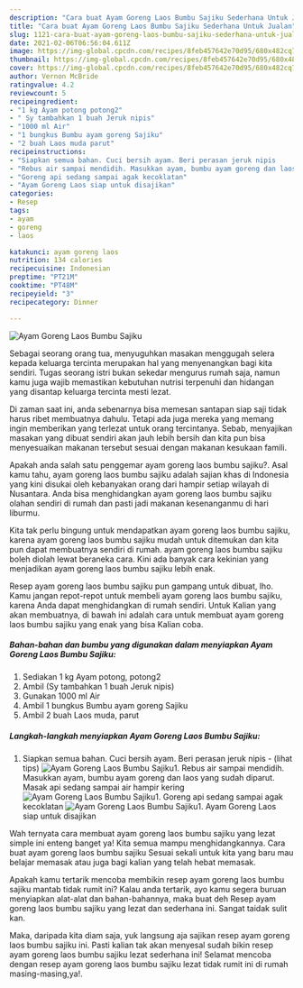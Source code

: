 ```yaml
---
description: "Cara buat Ayam Goreng Laos Bumbu Sajiku Sederhana Untuk Jualan"
title: "Cara buat Ayam Goreng Laos Bumbu Sajiku Sederhana Untuk Jualan"
slug: 1121-cara-buat-ayam-goreng-laos-bumbu-sajiku-sederhana-untuk-jualan
date: 2021-02-06T06:56:04.611Z
image: https://img-global.cpcdn.com/recipes/8feb457642e70d95/680x482cq70/ayam-goreng-laos-bumbu-sajiku-foto-resep-utama.jpg
thumbnail: https://img-global.cpcdn.com/recipes/8feb457642e70d95/680x482cq70/ayam-goreng-laos-bumbu-sajiku-foto-resep-utama.jpg
cover: https://img-global.cpcdn.com/recipes/8feb457642e70d95/680x482cq70/ayam-goreng-laos-bumbu-sajiku-foto-resep-utama.jpg
author: Vernon McBride
ratingvalue: 4.2
reviewcount: 5
recipeingredient:
- "1 kg Ayam potong potong2"
- " Sy tambahkan 1 buah Jeruk nipis"
- "1000 ml Air"
- "1 bungkus Bumbu ayam goreng Sajiku"
- "2 buah Laos muda parut"
recipeinstructions:
- "Siapkan semua bahan. Cuci bersih ayam. Beri perasan jeruk nipis           (lihat tips)"
- "Rebus air sampai mendidih. Masukkan ayam, bumbu ayam goreng dan laos yang sudah diparut. Masak api sedang sampai air hampir kering"
- "Goreng api sedang sampai agak kecoklatan"
- "Ayam Goreng Laos siap untuk disajikan"
categories:
- Resep
tags:
- ayam
- goreng
- laos

katakunci: ayam goreng laos 
nutrition: 134 calories
recipecuisine: Indonesian
preptime: "PT21M"
cooktime: "PT48M"
recipeyield: "3"
recipecategory: Dinner

---
```



![Ayam Goreng Laos Bumbu Sajiku](https://img-global.cpcdn.com/recipes/8feb457642e70d95/680x482cq70/ayam-goreng-laos-bumbu-sajiku-foto-resep-utama.jpg)

Sebagai seorang orang tua, menyuguhkan masakan menggugah selera kepada keluarga tercinta merupakan hal yang menyenangkan bagi kita sendiri. Tugas seorang istri bukan sekedar mengurus rumah saja, namun kamu juga wajib memastikan kebutuhan nutrisi terpenuhi dan hidangan yang disantap keluarga tercinta mesti lezat.

Di zaman  saat ini, anda sebenarnya bisa memesan santapan siap saji tidak harus ribet membuatnya dahulu. Tetapi ada juga mereka yang memang ingin memberikan yang terlezat untuk orang tercintanya. Sebab, menyajikan masakan yang dibuat sendiri akan jauh lebih bersih dan kita pun bisa menyesuaikan makanan tersebut sesuai dengan makanan kesukaan famili. 



Apakah anda salah satu penggemar ayam goreng laos bumbu sajiku?. Asal kamu tahu, ayam goreng laos bumbu sajiku adalah sajian khas di Indonesia yang kini disukai oleh kebanyakan orang dari hampir setiap wilayah di Nusantara. Anda bisa menghidangkan ayam goreng laos bumbu sajiku olahan sendiri di rumah dan pasti jadi makanan kesenanganmu di hari liburmu.

Kita tak perlu bingung untuk mendapatkan ayam goreng laos bumbu sajiku, karena ayam goreng laos bumbu sajiku mudah untuk ditemukan dan kita pun dapat membuatnya sendiri di rumah. ayam goreng laos bumbu sajiku boleh diolah lewat beraneka cara. Kini ada banyak cara kekinian yang menjadikan ayam goreng laos bumbu sajiku lebih enak.

Resep ayam goreng laos bumbu sajiku pun gampang untuk dibuat, lho. Kamu jangan repot-repot untuk membeli ayam goreng laos bumbu sajiku, karena Anda dapat menghidangkan di rumah sendiri. Untuk Kalian yang akan membuatnya, di bawah ini adalah cara untuk membuat ayam goreng laos bumbu sajiku yang enak yang bisa Kalian coba.

<!--inarticleads1-->

##### Bahan-bahan dan bumbu yang digunakan dalam menyiapkan Ayam Goreng Laos Bumbu Sajiku:

1. Sediakan 1 kg Ayam potong, potong2
1. Ambil  (Sy tambahkan 1 buah Jeruk nipis)
1. Gunakan 1000 ml Air
1. Ambil 1 bungkus Bumbu ayam goreng Sajiku
1. Ambil 2 buah Laos muda, parut




<!--inarticleads2-->

##### Langkah-langkah menyiapkan Ayam Goreng Laos Bumbu Sajiku:

1. Siapkan semua bahan. Cuci bersih ayam. Beri perasan jeruk nipis -           (lihat tips)
<img src="https://img-global.cpcdn.com/steps/8a03f46f2a66e33a/160x128cq70/ayam-goreng-laos-bumbu-sajiku-langkah-memasak-1-foto.jpg" alt="Ayam Goreng Laos Bumbu Sajiku">1. Rebus air sampai mendidih. Masukkan ayam, bumbu ayam goreng dan laos yang sudah diparut. Masak api sedang sampai air hampir kering
<img src="https://img-global.cpcdn.com/steps/816eef61004cf21d/160x128cq70/ayam-goreng-laos-bumbu-sajiku-langkah-memasak-2-foto.jpg" alt="Ayam Goreng Laos Bumbu Sajiku">1. Goreng api sedang sampai agak kecoklatan
<img src="https://img-global.cpcdn.com/steps/f769a37df1d0b1b9/160x128cq70/ayam-goreng-laos-bumbu-sajiku-langkah-memasak-3-foto.jpg" alt="Ayam Goreng Laos Bumbu Sajiku">1. Ayam Goreng Laos siap untuk disajikan




Wah ternyata cara membuat ayam goreng laos bumbu sajiku yang lezat simple ini enteng banget ya! Kita semua mampu menghidangkannya. Cara buat ayam goreng laos bumbu sajiku Sesuai sekali untuk kita yang baru mau belajar memasak atau juga bagi kalian yang telah hebat memasak.

Apakah kamu tertarik mencoba membikin resep ayam goreng laos bumbu sajiku mantab tidak rumit ini? Kalau anda tertarik, ayo kamu segera buruan menyiapkan alat-alat dan bahan-bahannya, maka buat deh Resep ayam goreng laos bumbu sajiku yang lezat dan sederhana ini. Sangat taidak sulit kan. 

Maka, daripada kita diam saja, yuk langsung aja sajikan resep ayam goreng laos bumbu sajiku ini. Pasti kalian tak akan menyesal sudah bikin resep ayam goreng laos bumbu sajiku lezat sederhana ini! Selamat mencoba dengan resep ayam goreng laos bumbu sajiku lezat tidak rumit ini di rumah masing-masing,ya!.

